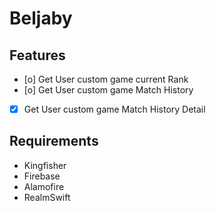 # Beljaby

## Features

- [o] Get User custom game current Rank
- [o] Get User custom game Match History
- [x] Get User custom game Match History Detail

## Requirements

- Kingfisher
- Firebase
- Alamofire
- RealmSwift
